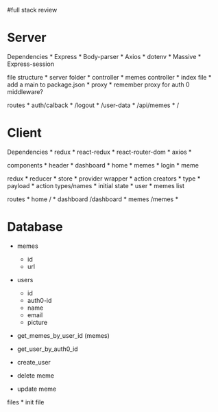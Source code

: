 #full stack review 

# Server
Dependencies
    * Express
    * Body-parser
    * Axios
    * dotenv
    * Massive
    * Express-session

file structure
    * server folder
    * controller
      * memes controller
    * index file
    * add a main to package.json
        * proxy
            * remember proxy for auth 0
    middleware?

routes
    * auth/calback
    * /logout
    * /user-data
    * /api/memes
    * /
# Client
Dependencies
    * redux
    * react-redux
    * react-router-dom
    * axios
    * 

components
    * header
    * dashboard
    * home
    * memes
    * login
    * meme

redux
    * reducer
    * store
    * provider wrapper
    * action creators
        * type 
        * payload
        * action types/names 
    * initial state 
        * user
        * memes list 
    
routes
    * home / 
    * dashboard /dashboard
    * memes /memes
    * 
# Database

* memes
    * id
    * url
    <!-- * title
    * text caption 
    * user-id
    * date
    * type  -->
* users
    * id
    * auth0-id
    * name
    * email
    * picture

* get_memes_by_user_id (memes)
* get_user_by_auth0_id
* create_user
* delete meme
* update meme

files
    * init file 
